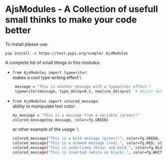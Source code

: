 # AjsModules - A Collection of usefull small thinks to make your code better

To install please use:
```angular2html
pip install -i https://test.pypi.org/simple/ AjsModules
```

A complete list of small things in this modules:

- ```from AjsModules import typewriter```: \
   makes a cool type writing effect \
   ```sh
    message = "This is another message with a typewriter effect."
    typewriter(message, type_delay=0.2, newline_delay=2)  # Adjust delays as needed
   ```
-  ```from AjsModules import colored_message```: \
   ability to manipulate text color: 
   ```sh
   my_message = "This is a message from a variable (green)!"
   colored_message(my_message, color=fg.GREEN)
   ```
   or other example of the usage: \
   ```sh
   colored_message("This is a bold message (green)!", color=fg.GREEN, style="1")  # Bold
   colored_message("This is a dimmed message (red).", color=fg.RED, style="2")  # Less bright
   colored_message("This is underlined (blue) and bold.", color=fg.BLUE, style="4;1")  # Underline and bold
   colored_message("This is inverted (white on black).", color=fg.WHITE, style="7")  # Swap foreground and background
   ```